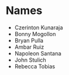 # Names

* Czerinton Kunaraja
* Bonny Mogollon
* Bryan Pulla
* Ambar Ruiz 
* Napoleon Santana
* John Stulich
* Rebecca Tobias

